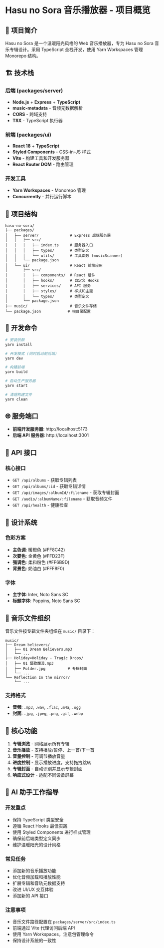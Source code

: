 # Hasu no Sora 音乐播放器 - 项目概览

## 🎵 项目简介

Hasu no Sora 是一个温暖阳光风格的 Web 音乐播放器，专为 Hasu no Sora 音乐专辑设计。采用 TypeScript 全栈开发，使用 Yarn Workspaces 管理 Monorepo 结构。

## 🏗️ 技术栈

### 后端 (packages/server)
- **Node.js** + **Express** + **TypeScript**
- **music-metadata** - 音频元数据解析
- **CORS** - 跨域支持
- **TSX** - TypeScript 执行器

### 前端 (packages/ui)
- **React 18** + **TypeScript**
- **Styled Components** - CSS-in-JS 样式
- **Vite** - 构建工具和开发服务器
- **React Router DOM** - 路由管理

### 开发工具
- **Yarn Workspaces** - Monorepo 管理
- **Concurrently** - 并行运行脚本

## 📁 项目结构

```
hasu-no-sora/
├── packages/
│   ├── server/              # Express 后端服务器
│   │   ├── src/
│   │   │   ├── index.ts     # 服务器入口
│   │   │   ├── types/       # 类型定义
│   │   │   └── utils/       # 工具函数 (musicScanner)
│   │   └── package.json
│   └── ui/                  # React 前端应用
│       ├── src/
│       │   ├── components/  # React 组件
│       │   ├── hooks/       # 自定义 Hooks
│       │   ├── services/    # API 服务
│       │   ├── styles/      # 样式和主题
│       │   └── types/       # 类型定义
│       └── package.json
├── music/                   # 音乐文件存储
└── package.json            # 根目录配置
```

## 🚀 开发命令

```bash
# 安装依赖
yarn install

# 开发模式 (同时启动前后端)
yarn dev

# 构建前端
yarn build

# 启动生产服务器
yarn start

# 清理构建文件
yarn clean
```

## 🌐 服务端口

- **前端开发服务器**: http://localhost:5173
- **后端 API 服务器**: http://localhost:3001

## 📡 API 接口

### 核心接口
- `GET /api/albums` - 获取专辑列表
- `GET /api/albums/:id` - 获取专辑详情
- `GET /api/images/:albumId/:filename` - 获取专辑封面
- `GET /audio/:albumName/:filename` - 获取音频文件
- `GET /api/health` - 健康检查

## 🎨 设计系统

### 色彩方案
- **主色调**: 暖橙色 (#FF8C42)
- **次要色**: 金黄色 (#FFD23F)
- **强调色**: 柔和粉色 (#FF6B9D)
- **背景色**: 奶油白 (#FFF8F0)

### 字体
- **主字体**: Inter, Noto Sans SC
- **标题字体**: Poppins, Noto Sans SC

## 🎵 音乐文件组织

音乐文件按专辑文件夹组织在 `music/` 目录下：

```
music/
├── Dream believers/
│   ├── 01 Dream Believers.mp3
│   └── ...
├── Holiday∞Holiday - Tragic Drops/
│   ├── 01 謳歌爛漫.mp3
│   ├── Folder.jpg          # 专辑封面
│   └── ...
└── Reflection In the mirror/
    └── ...
```

### 支持格式
- **音频**: `.mp3`, `.wav`, `.flac`, `.m4a`, `.ogg`
- **封面**: `.jpg`, `.jpeg`, `.png`, `.gif`, `.webp`

## 🔧 核心功能

1. **专辑浏览** - 网格展示所有专辑
2. **音乐播放** - 支持播放/暂停、上一首/下一首
3. **音量控制** - 可调节播放音量
4. **进度控制** - 显示播放进度，支持拖拽跳转
5. **专辑封面** - 自动识别并显示专辑封面
6. **响应式设计** - 适配不同设备屏幕

## 🎯 AI 助手工作指导

### 开发重点
- 保持 TypeScript 类型安全
- 遵循 React Hooks 最佳实践
- 使用 Styled Components 进行样式管理
- 确保前后端类型定义同步
- 维护温暖阳光的设计风格

### 常见任务
- 添加新的音乐播放功能
- 优化音频加载和播放性能
- 扩展专辑和音轨元数据支持
- 改进 UI/UX 交互体验
- 添加新的 API 接口

### 注意事项
- 音乐文件路径配置在 `packages/server/src/index.ts`
- 前端通过 Vite 代理访问后端 API
- 使用 Yarn Workspaces，注意包管理命令
- 保持设计系统的一致性

